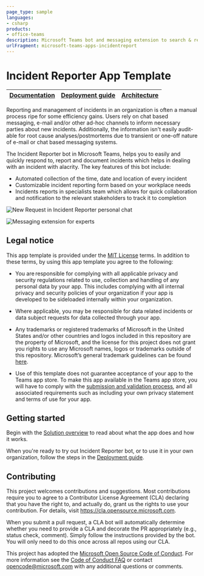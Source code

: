 ```yaml
---
page_type: sample
languages:
- csharp
products:
- office-teams
description: Microsoft Teams bot and messaging extension to search & report incidents and connect with specialists immediately
urlFragment: microsoft-teams-apps-incidentreport
---
```


# Incident Reporter App Template

| [Documentation](https://github.com/OfficeDev/microsoft-teams-apps-incidentreport/wiki/Home) | [Deployment guide](https://github.com/OfficeDev/microsoft-teams-apps-incidentreport/wiki/Deployment-Guide) | [Architecture](https://github.com/OfficeDev/microsoft-teams-apps-incidentreport/wiki/Solution-Overview) |
| ---- | ---- | ---- |

Reporting and management of incidents in an organization is often a manual process ripe for some efficiency gains. Users rely on chat based messaging, e-mail and/or other ad-hoc channels to inform necessary parties about new incidents. Additionally, the information isn't easily audit-able for root cause analyses/postmortems due to transient or one-off nature of e-mail or chat based messaging systems.

The Incident Reporter bot in Microsoft Teams, helps you to easily and quickly respond to, report and document incidents which helps in dealing with an incident with alacrity. The key features of this bot include:
- Automated collection of the time, date and location of every incident
- Customizable incident reporting form based on your workplace needs
- Incidents reports in specialists team which allows for quick collaboration and notification to the relevant stakeholders to track it to completion

![New Request in Incident Reporter personal chat](https://github.com/OfficeDev/microsoft-teams-apps-incidentreport/wiki/Images/01.png)

![Messaging extension for experts](https://github.com/OfficeDev/microsoft-teams-apps-incidentreport/wiki/Images/Message-extensions.jpg)

## Legal notice
This app template is provided under the [MIT License](https://github.com/OfficeDev/microsoft-teams-apps-incidentreport/blob/master/LICENSE) terms.  In addition to these terms, by using this app template you agree to the following:

-	You are responsible for complying with all applicable privacy and security regulations related to use, collection and handling of any personal data by your app.  This includes complying with all internal privacy and security policies of your organization if your app is developed to be sideloaded internally within your organization.

-	Where applicable, you may be responsible for data related incidents or data subject requests for data collected through your app.

-	Any trademarks or registered trademarks of Microsoft in the United States and/or other countries and logos included in this repository are the property of Microsoft, and the license for this project does not grant you rights to use any Microsoft names, logos or trademarks outside of this repository.  Microsoft’s general trademark guidelines can be found [here](https://www.microsoft.com/en-us/legal/intellectualproperty/trademarks/usage/general.aspx).

-	Use of this template does not guarantee acceptance of your app to the Teams app store.  To make this app available in the Teams app store, you will have to comply with the [submission and validation process](https://docs.microsoft.com/en-us/microsoftteams/platform/concepts/deploy-and-publish/appsource/publish), and all associated requirements such as including your own privacy statement and terms of use for your app.


## Getting started

Begin with the [Solution overview](https://github.com/OfficeDev/microsoft-teams-apps-incidentreport/wiki/Solution-overview) to read about what the app does and how it works.

When you're ready to try out Incident Reporter bot, or to use it in your own organization, follow the steps in the [Deployment guide](https://github.com/OfficeDev/microsoft-teams-apps-incidentreport/wiki/DeployementGuide).

## Contributing

This project welcomes contributions and suggestions.  Most contributions require you to agree to a
Contributor License Agreement (CLA) declaring that you have the right to, and actually do, grant us
the rights to use your contribution. For details, visit https://cla.opensource.microsoft.com.

When you submit a pull request, a CLA bot will automatically determine whether you need to provide
a CLA and decorate the PR appropriately (e.g., status check, comment). Simply follow the instructions
provided by the bot. You will only need to do this once across all repos using our CLA.

This project has adopted the [Microsoft Open Source Code of Conduct](https://opensource.microsoft.com/codeofconduct/).
For more information see the [Code of Conduct FAQ](https://opensource.microsoft.com/codeofconduct/faq/) or
contact [opencode@microsoft.com](mailto:opencode@microsoft.com) with any additional questions or comments.
